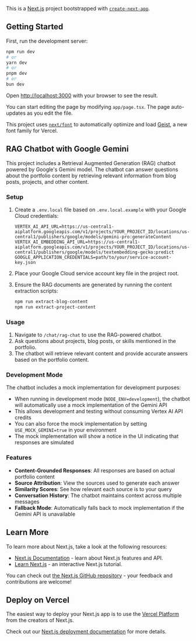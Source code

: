 This is a [Next.js](https://nextjs.org) project bootstrapped with [`create-next-app`](https://nextjs.org/docs/app/api-reference/cli/create-next-app).

## Getting Started

First, run the development server:

```bash
npm run dev
# or
yarn dev
# or
pnpm dev
# or
bun dev
```

Open [http://localhost:3000](http://localhost:3000) with your browser to see the result.

You can start editing the page by modifying `app/page.tsx`. The page auto-updates as you edit the file.

This project uses [`next/font`](https://nextjs.org/docs/app/building-your-application/optimizing/fonts) to automatically optimize and load [Geist](https://vercel.com/font), a new font family for Vercel.

## RAG Chatbot with Google Gemini

This project includes a Retrieval Augmented Generation (RAG) chatbot powered by Google's Gemini model. The chatbot can answer questions about the portfolio content by retrieving relevant information from blog posts, projects, and other content.

### Setup

1. Create a `.env.local` file based on `.env.local.example` with your Google Cloud credentials:
   ```
   VERTEX_AI_API_URL=https://us-central1-aiplatform.googleapis.com/v1/projects/YOUR_PROJECT_ID/locations/us-central1/publishers/google/models/gemini-pro:generateContent
   VERTEX_AI_EMBEDDING_API_URL=https://us-central1-aiplatform.googleapis.com/v1/projects/YOUR_PROJECT_ID/locations/us-central1/publishers/google/models/textembedding-gecko:predict
   GOOGLE_APPLICATION_CREDENTIALS=path/to/your/service-account-key.json
   ```

2. Place your Google Cloud service account key file in the project root.

3. Ensure the RAG documents are generated by running the content extraction scripts:
   ```bash
   npm run extract-blog-content
   npm run extract-project-content
   ```

### Usage

1. Navigate to `/chat/rag-chat` to use the RAG-powered chatbot.
2. Ask questions about projects, blog posts, or skills mentioned in the portfolio.
3. The chatbot will retrieve relevant content and provide accurate answers based on the portfolio content.

### Development Mode

The chatbot includes a mock implementation for development purposes:

- When running in development mode (`NODE_ENV=development`), the chatbot will automatically use a mock implementation of the Gemini API
- This allows development and testing without consuming Vertex AI API credits
- You can also force the mock implementation by setting `USE_MOCK_GEMINI=true` in your environment
- The mock implementation will show a notice in the UI indicating that responses are simulated

### Features

- **Content-Grounded Responses**: All responses are based on actual portfolio content
- **Source Attribution**: View the sources used to generate each answer
- **Similarity Scores**: See how relevant each source is to your query
- **Conversation History**: The chatbot maintains context across multiple messages
- **Fallback Mode**: Automatically falls back to mock implementation if the Gemini API is unavailable

## Learn More

To learn more about Next.js, take a look at the following resources:

- [Next.js Documentation](https://nextjs.org/docs) - learn about Next.js features and API.
- [Learn Next.js](https://nextjs.org/learn) - an interactive Next.js tutorial.

You can check out [the Next.js GitHub repository](https://github.com/vercel/next.js) - your feedback and contributions are welcome!

## Deploy on Vercel

The easiest way to deploy your Next.js app is to use the [Vercel Platform](https://vercel.com/new?utm_medium=default-template&filter=next.js&utm_source=create-next-app&utm_campaign=create-next-app-readme) from the creators of Next.js.

Check out our [Next.js deployment documentation](https://nextjs.org/docs/app/building-your-application/deploying) for more details.

